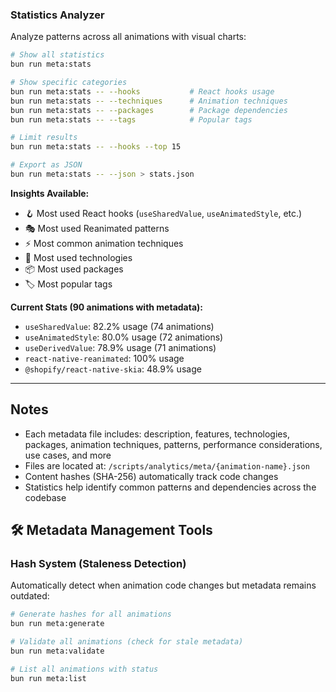 ### Statistics Analyzer

Analyze patterns across all animations with visual charts:

```bash
# Show all statistics
bun run meta:stats

# Show specific categories
bun run meta:stats -- --hooks           # React hooks usage
bun run meta:stats -- --techniques      # Animation techniques
bun run meta:stats -- --packages        # Package dependencies
bun run meta:stats -- --tags            # Popular tags

# Limit results
bun run meta:stats -- --hooks --top 15

# Export as JSON
bun run meta:stats -- --json > stats.json
```

**Insights Available:**

- 🪝 Most used React hooks (`useSharedValue`, `useAnimatedStyle`, etc.)
- 🎭 Most used Reanimated patterns
- ⚡ Most common animation techniques
- 🔧 Most used technologies
- 📦 Most used packages
- 🏷️ Most popular tags

**Current Stats (90 animations with metadata):**

- `useSharedValue`: 82.2% usage (74 animations)
- `useAnimatedStyle`: 80.0% usage (72 animations)
- `useDerivedValue`: 78.9% usage (71 animations)
- `react-native-reanimated`: 100% usage
- `@shopify/react-native-skia`: 48.9% usage

---

## Notes

- Each metadata file includes: description, features, technologies, packages, animation techniques, patterns, performance considerations, use cases, and more
- Files are located at: `/scripts/analytics/meta/{animation-name}.json`
- Content hashes (SHA-256) automatically track code changes
- Statistics help identify common patterns and dependencies across the codebase

## 🛠️ Metadata Management Tools

### Hash System (Staleness Detection)

Automatically detect when animation code changes but metadata remains outdated:

```bash
# Generate hashes for all animations
bun run meta:generate

# Validate all animations (check for stale metadata)
bun run meta:validate

# List all animations with status
bun run meta:list
```

